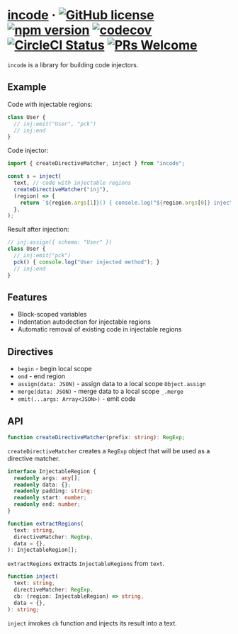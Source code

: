 # [incode](https://github.com/localvoid/incode) &middot; [![GitHub license](https://img.shields.io/badge/license-MIT-blue.svg)](https://github.com/localvoid/incode/blob/master/LICENSE) [![npm version](https://img.shields.io/npm/v/incode.svg)](https://www.npmjs.com/package/incode) [![codecov](https://codecov.io/gh/localvoid/incode/branch/master/graph/badge.svg)](https://codecov.io/gh/localvoid/incode) [![CircleCI Status](https://circleci.com/gh/localvoid/incode.svg?style=shield&circle-token=:circle-token)](https://circleci.com/gh/localvoid/incode) [![PRs Welcome](https://img.shields.io/badge/PRs-welcome-brightgreen.svg)](https://github.com/localvoid/incode)

`incode` is a library for building code injectors.

## Example

Code with injectable regions:

```js
class User {
  // inj:emit("User", "pck")
  // inj:end
}
```

Code injector:

```js
import { createDirectiveMatcher, inject } from "incode";

const s = inject(
  text, // code with injectable regions
  createDirectiveMatcher("inj"),
  (region) => {
    return `${region.args[1]}() { console.log("${region.args[0]} injected method"); }`;
  },
);
```

Result after injection:

```js
// inj:assign({ schema: "User" })
class User {
  // inj:emit("pck")
  pck() { console.log("User injected method"); }
  // inj:end
}
```

## Features

- Block-scoped variables
- Indentation autodection for injectable regions
- Automatic removal of existing code in injectable regions

## Directives

- `begin` - begin local scope
- `end` - end region
- `assign(data: JSON)` - assign data to a local scope `Object.assign`
- `merge(data: JSON)` - merge data to a local scope `_.merge`
- `emit(...args: Array<JSON>)` - emit code

## API

```ts
function createDirectiveMatcher(prefix: string): RegExp;
```

`createDirectiveMatcher` creates a `RegExp` object that will be used as a directive matcher.

```ts
interface InjectableRegion {
  readonly args: any[];
  readonly data: {};
  readonly padding: string;
  readonly start: number;
  readonly end: number;
}

function extractRegions(
  text: string,
  directiveMatcher: RegExp,
  data = {},
): InjectableRegion[];
```

`extractRegions` extracts `InjectableRegions` from `text`.

```ts
function inject(
  text: string,
  directiveMatcher: RegExp,
  cb: (region: InjectableRegion) => string,
  data = {},
): string;
```

`inject` invokes `cb` function and injects its result into a text.
